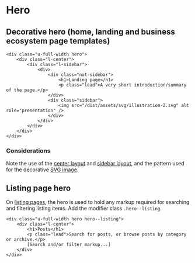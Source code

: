 # Hero

## Decorative hero (home, landing and business ecosystem page templates)

```
<div class="u-full-width hero">
    <div class="l-center">
        <div class="l-sidebar">
            <div>
                <div class="not-sidebar">
                    <h1>Landing page</h1>
                    <p class="lead">A very short introduction/summary of the page.</p>
                </div>
                <div class="sidebar">
                    <img src="/dist/assets/svg/illustration-2.svg" alt role="presentation" />
                </div>
            </div>
        </div>
    </div>
</div>
```

### Considerations

Note the use of the [center layout](../layouts/center.md) and [sidebar layout](../layouts/sidebar.md), and the pattern used for the decorative [SVG image](../styles/svg-images.md).

## Listing page hero

On [listing pages](../templates/listings.md), the hero is used to hold any markup required for searching and filtering listing items. Add the modifier class `.hero--listing`.

```
<div class="u-full-width hero hero--listing">
    <div class="l-center">
        <h1>Posts</h1>
        <p class="lead">Search for posts, or browse posts by category or archive.</p>
        [Search and/or filter markup...]
    </div>
</div>
```

